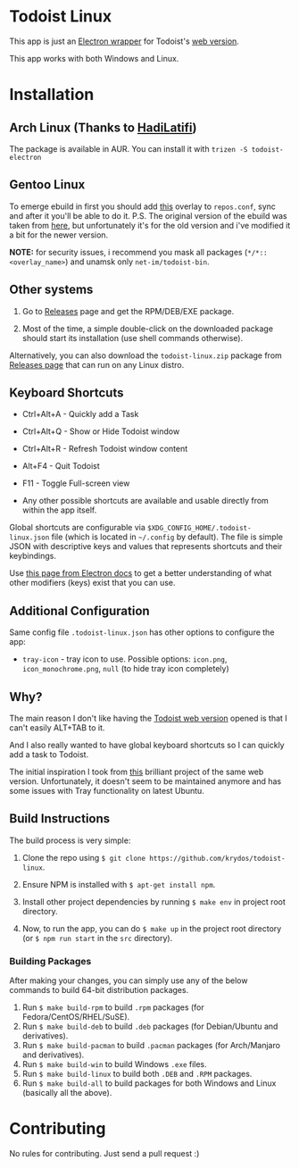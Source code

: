 # Todoist Linux

This app is just an [Electron wrapper](https://electronjs.org/) for Todoist's [web version](https://todoist.com/app).

This app works with both Windows and Linux.

# Installation

## Arch Linux (Thanks to [HadiLatifi](https://github.com/HadiLatifi))

The package is available in AUR. You can install it with `trizen -S todoist-electron`

## Gentoo Linux

To emerge ebuild in first you should add  [this](https://github.com/wellWINeo/wellWINeo_overlay) overlay to `repos.conf`, sync and after it you'll be able to do it.
P.S. The original version of the ebuild was taken from [here](https://gitlab.einfach.org/r900/r900-overlay/-/tree/master/net-im%2Ftodoist-bin), but unfortunately it's for the old version and i've modified it a bit for the newer version. 

**NOTE:** for security issues, i recommend you mask all packages (`*/*::<overlay_name>`) and unamsk only `net-im/todoist-bin`.

## Other systems

1. Go to [Releases](https://github.com/KryDos/todoist-linux/releases) page and get the RPM/DEB/EXE package.

2. Most of the time, a simple double-click on the downloaded package should start its installation (use shell commands otherwise).

Alternatively, you can also download the `todoist-linux.zip` package from [Releases page](https://github.com/KryDos/todoist-linux/releases) that can run on any Linux distro.

## Keyboard Shortcuts

* Ctrl+Alt+A - Quickly add a Task
* Ctrl+Alt+Q - Show or Hide Todoist window
* Ctrl+Alt+R - Refresh Todoist window content
* Alt+F4     - Quit Todoist
* F11        - Toggle Full-screen view

* Any other possible shortcuts are available and usable directly from within the app itself.

Global shortcuts are configurable via `$XDG_CONFIG_HOME/.todoist-linux.json` file (which is located in `~/.config` by default).
The file is simple JSON with descriptive keys and values that represents shortcuts and their keybindings.

Use [this page from Electron docs](https://electronjs.org/docs/api/accelerator#available-modifiers) to get a better understanding of what other modifiers (keys) exist that you can use.

## Additional Configuration

Same config file `.todoist-linux.json` has other options to configure the app:

* `tray-icon` - tray icon to use. Possible options: `icon.png`, `icon_monochrome.png`, `null` (to hide tray icon completely)

## Why?

The main reason I don't like having the [Todoist web version](https://todoist.com/app) opened is that I can't easily ALT+TAB to it.

And I also really wanted to have global keyboard shortcuts so I can quickly add a task to Todoist.

The initial inspiration I took from [this](https://github.com/kamhix/todoist-linux) brilliant project of the same web version. Unfortunately, it doesn't seem to be maintained anymore and has some issues with Tray functionality on latest Ubuntu.

## Build Instructions

The build process is very simple:

1. Clone the repo using `$ git clone https://github.com/krydos/todoist-linux`.

2. Ensure NPM is installed with `$ apt-get install npm`.

3. Install other project dependencies by running `$ make env` in project root directory.

4.  Now, to run the app, you can do `$ make up` in the project root directory (or `$ npm run start` in the `src` directory).

### Building Packages

After making your changes, you can simply use any of the below commands to build 64-bit distribution packages.

1. Run `$ make build-rpm` to build `.rpm` packages (for Fedora/CentOS/RHEL/SuSE).
2. Run `$ make build-deb` to build `.deb` packages (for Debian/Ubuntu and derivatives).
3. Run `$ make build-pacman` to build `.pacman` packages (for Arch/Manjaro and derivatives).
4. Run `$ make build-win` to build Windows `.exe` files.
5. Run `$ make build-linux` to build both `.DEB` and `.RPM` packages.
6. Run `$ make build-all` to build packages for both Windows and Linux (basically all the above).

# Contributing

No rules for contributing. Just send a pull request :)
